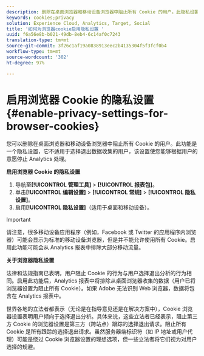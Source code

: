 ```yaml
---
description: 删除在桌面浏览器和移动设备浏览器中阻止所有 Cookie 的用户。此隐私设置不适用于选择退出 Analytics 数据收集的用户。
keywords: cookies;privacy
solution: Experience Cloud, Analytics, Target, Social
title: '如何为浏览器cookie启用隐私设置 '
uuid: f6a56e8b-b021-49db-8eb4-6c14af0c7243
translation-type: tm+mt
source-git-commit: 3f26c1af19a0838913eec2b4135304f5f3fcf0b4
workflow-type: tm+mt
source-wordcount: '302'
ht-degree: 97%

---
```



# 启用浏览器 Cookie 的隐私设置{#enable-privacy-settings-for-browser-cookies}

您可以删除在桌面浏览器和移动设备浏览器中阻止所有 Cookie 的用户。此功能是一个隐私设置，它不适用于选择退出数据收集的用户，该设置使您能够根据用户的意愿停止 Analytics 处理。

**启用浏览器 Cookie 的隐私设置**

1. 导航至&#x200B;**[!UICONTROL 管理工具]** > **[!UICONTROL 报表包]**。
1. 单击&#x200B;**[!UICONTROL 编辑设置]** > **[!UICONTROL 常规]** > **[!UICONTROL 隐私设置]**。
1. 启用&#x200B;**[!UICONTROL 隐私设置]**（适用于桌面和移动设备）。

>[!IMPORTANT]
>
>请注意，很多移动设备应用程序（例如，Facebook 或 Twitter 的应用程序内浏览器）可能会显示为标准的移动设备浏览器，但是并不能允许使用所有 Cookie。启用此功能可能会从 Analytics 报表中排除大部分移动流量。

**关于浏览器隐私设置**

法律和法规指南已表明，用户阻止 Cookie 的行为与用户选择退出分析的行为相同。启用此功能后，Analytics 报表中将排除从桌面浏览器收集的数据（用户已将浏览器设置为阻止所有 Cookie）。如果 Adobe 无法识别 Web 浏览器，数据将包含在 Analytics 报表中。

世界各地的立法者都表示（无论是在指导意见还是在解决方案中），Cookie 浏览器设置表明用户倾向于选择退出分析。具体来说，这些立法者已经表示，阻止第三方 Cookie 的浏览器设置是第三方（跨站点）跟踪的选择退出请求。阻止所有 Cookie 是所有跟踪的选择退出请求。虽然服务器端标识符（如 IP 地址或用户代理）可能是绕过 Cookie 浏览器设置的理想选项，但一些立法者将它们视为对用户选择的规避。